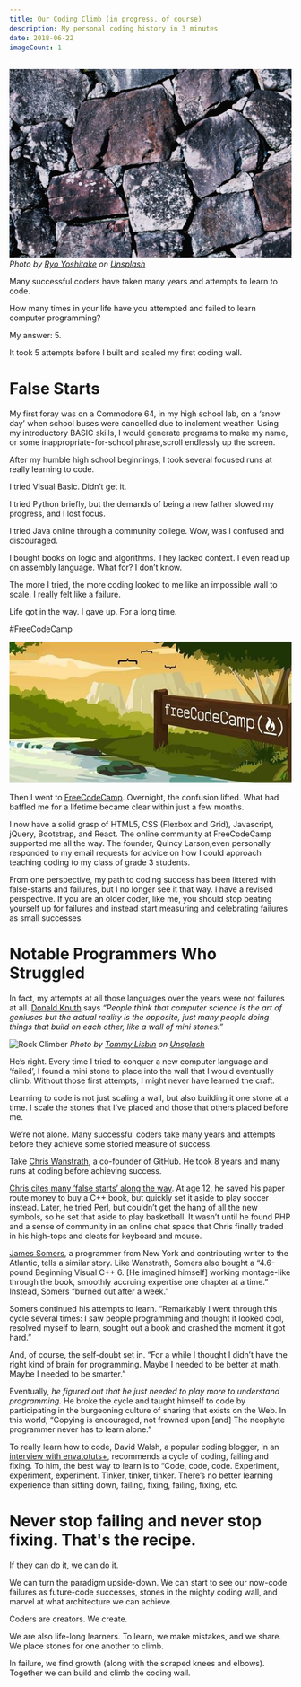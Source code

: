 ```yaml
---
title: Our Coding Climb (in progress, of course)
description: My personal coding history in 3 minutes
date: 2018-06-22
imageCount: 1
---
```


![Stone Wall](./ryo-yoshitake-DroZOzOcYJg-unsplash.jpg)
_Photo by [Ryo Yoshitake][1] on [Unsplash][2]_

Many successful coders have taken many years and attempts to learn to code.

How many times in your life have you attempted and failed to learn computer programming?

My answer: 5.

It took 5 attempts before I built and scaled my first coding wall.

# False Starts

My first foray was on a Commodore 64, in my high school lab, on a ‘snow day’ when school buses were cancelled due to inclement weather. Using my introductory BASIC skills, I would generate programs to make my name, or some inappropriate-for-school phrase,scroll endlessly up the screen.

After my humble high school beginnings, I took several focused runs at really learning to code.

I tried Visual Basic. Didn’t get it.

I tried Python briefly, but the demands of being a new father slowed my progress, and I lost focus.

I tried Java online through a community college. Wow, was I confused and discouraged.

I bought books on logic and algorithms. They lacked context.
I even read up on assembly language. What for? I don’t know.

The more I tried, the more coding looked to me like an impossible wall to scale. I really felt like a failure.

Life got in the way. I gave up. For a long time.

#FreeCodeCamp

![FreeCodeCamp](./https___cdn.evbuc.com_images_49593824_164841388640_1_original.jpg)

Then I went to [FreeCodeCamp](https://www.freecodecamp.org/). Overnight, the confusion lifted. What had baffled me for a lifetime became clear within just a few months.

I now have a solid grasp of HTML5, CSS (Flexbox and Grid), Javascript, jQuery, Bootstrap, and React. The online community at FreeCodeCamp supported me all the way. The founder, Quincy Larson,even personally responded to my email requests for advice on how I could approach teaching coding to my class of grade 3 students.

From one perspective, my path to coding success has been littered with false-starts and failures, but I no longer see it that way. I have a revised perspective. If you are an older coder, like me, you should stop beating yourself up for failures and instead start measuring and celebrating failures as small successes.

# Notable Programmers Who Struggled

In fact, my attempts at all those languages over the years were not failures at all. [Donald Knuth](https://en.wikipedia.org/wiki/Donald_Knuth) says _“People think that computer science is the art of geniuses but the actual reality is the opposite, just many people doing things that build on each other, like a wall of mini stones.”_

![Rock Climber](./tommy-lisbin-DG-BBGw7d6E-unsplash.jpg)
_Photo by [Tommy Lisbin][3] on [Unsplash][2]_

He’s right. Every time I tried to conquer a new computer language and ‘failed’, I found a mini stone to place into the wall that I would eventually climb. Without those first attempts, I might never have learned the craft.

Learning to code is not just scaling a wall, but also building it one stone at a time. I scale the stones that I’ve placed and those that others placed before me.

We’re not alone. Many successful coders take many years and attempts before they achieve some storied measure of success.

Take [Chris Wanstrath](https://en.wikipedia.org/wiki/Chris_Wanstrath), a co-founder of GitHub. He took 8 years and many runs at coding before achieving success.

[Chris cites many ‘false starts’ along the way](https://www.youtube.com/watch?v=AnDzqGwNoe4). At age 12, he saved his paper route money to buy a C++ book, but quickly set it aside to play soccer instead. Later, he tried Perl, but couldn’t get the hang of all the new symbols, so he set that aside to play basketball. It wasn’t until he found PHP and a sense of community in an online chat space that Chris finally traded in his high-tops and cleats for keyboard and mouse.

[James Somers](https://www.theatlantic.com/author/james-somers/), a programmer from New York and contributing writer to the Atlantic, tells a similar story. Like Wanstrath, Somers also bought a “4.6-pound Beginning Visual C++ 6. [He imagined himself] working montage-like through the book, smoothly accruing expertise one chapter at a time.” Instead, Somers “burned out after a week.”

Somers continued his attempts to learn. “Remarkably I went through this cycle several times: I saw people programming and thought it looked cool, resolved myself to learn, sought out a book and crashed the moment it got hard.”

And, of course, the self-doubt set in. “For a while I thought I didn’t have the right kind of brain for programming. Maybe I needed to be better at math. Maybe I needed to be smarter.”

Eventually, _he figured out that he just needed to play more to understand programming._ He broke the cycle and taught himself to code by participating in the burgeoning culture of sharing that exists on the Web. In this world, “Copying is encouraged, not frowned upon [and] The neophyte programmer never has to learn alone.”

To really learn how to code, David Walsh, a popular coding blogger, in an [interview with envatotuts+](https://code.tutsplus.com/articles/an-interview-with-david-walsh--net-8731), recommends a cycle of coding, failing and fixing. To him, the best way to learn is to “Code, code, code. Experiment, experiment, experiment. Tinker, tinker, tinker. There’s no better learning experience than sitting down, failing, fixing, failing, fixing, etc.

# Never stop failing and never stop fixing. That's the recipe.

If they can do it, we can do it.

We can turn the paradigm upside-down. We can start to see our now-code failures as future-code successes, stones in the mighty coding wall, and marvel at what architecture we can achieve.

Coders are creators. We create.

We are also life-long learners. To learn, we make mistakes, and we share. We place stones for one another to climb.

In failure, we find growth (along with the scraped knees and elbows). Together we can build and climb the coding wall.

[1]: https://unsplash.com/@yory?utm_source=medium&utm_medium=referral
[2]: https://unsplash.com/?utm_source=medium&utm_medium=referral
[3]: https://unsplash.com/@tlisbin?utm_source=medium&utm_medium=referral
